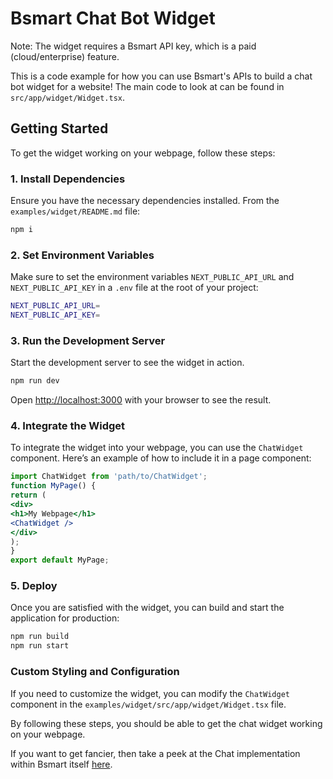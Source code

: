 # Bsmart Chat Bot Widget
Note: The widget requires a Bsmart API key, which is a paid (cloud/enterprise) feature.

This is a code example for how you can use Bsmart's APIs to build a chat bot widget for a website! The main code to look at can be found in `src/app/widget/Widget.tsx`.

## Getting Started

To get the widget working on your webpage, follow these steps:

### 1. Install Dependencies

Ensure you have the necessary dependencies installed. From the `examples/widget/README.md` file:
```bash
npm i
```


### 2. Set Environment Variables

Make sure to set the environment variables `NEXT_PUBLIC_API_URL` and `NEXT_PUBLIC_API_KEY` in a `.env` file at the root of your project:

```bash
NEXT_PUBLIC_API_URL=
NEXT_PUBLIC_API_KEY=
```

### 3. Run the Development Server

Start the development server to see the widget in action.

```bash
npm run dev
```

Open [http://localhost:3000](http://localhost:3000) with your browser to see the result.

### 4. Integrate the Widget

To integrate the widget into your webpage, you can use the `ChatWidget` component. Here’s an example of how to include it in a page component:

```jsx
import ChatWidget from 'path/to/ChatWidget';
function MyPage() {
return (
<div>
<h1>My Webpage</h1>
<ChatWidget />
</div>
);
}
export default MyPage;
```


### 5. Deploy

Once you are satisfied with the widget, you can build and start the application for production:

```bash
npm run build
npm run start
```

### Custom Styling and Configuration

If you need to customize the widget, you can modify the `ChatWidget` component in the `examples/widget/src/app/widget/Widget.tsx` file.

By following these steps, you should be able to get the chat widget working on your webpage.

If you want to get fancier, then take a peek at the Chat implementation within Bsmart itself [here](https://github.com/bsmart-ai/bsmart/blob/main/web/src/app/chat/ChatPage.tsx#L82).